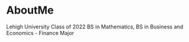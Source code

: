 # AboutMe
Lehigh University Class of 2022
BS in Mathematics, BS in Business and Economics - Finance Major
